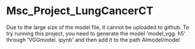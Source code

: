 # Msc_Project_LungCancerCT

Due to the large size of the model file, it cannot be uploaded to github. To try running this project, you need to generate the model 'model_vgg. h5' through 'VGGmodel. ipynb' and then add it to the path AImodel/model
